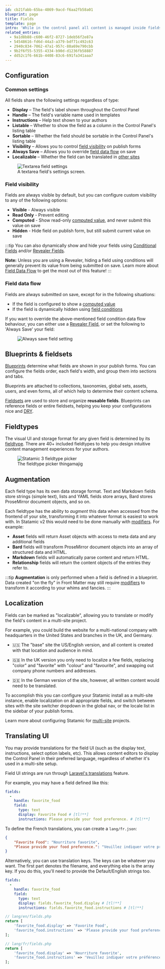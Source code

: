```yaml
---
id: cb21fabb-65ba-4869-9acd-f6aa2fb58a01
blueprint: page
title: Fields
template: page
intro: 'While in the control panel all content is managed inside fields. They come in many types, from basic text and select boxes, to rich text fields and image pickers. Fields are grouped into blueprints and fieldsets and can be reused in a number of different ways.'
related_entries:
  - 9a1d8b88-c600-46f2-8727-1deb56f2e87a
  - 54548616-fd6d-44a3-a379-bdf71c492c63
  - 2940c834-7062-47a1-957c-88a69e790cbb
  - 9b2f6f55-5355-4334-b90d-d1236fb58887
  - dd52c1f6-661b-4408-83c6-691fa341aaa7
---
```

## Configuration

### Common settings

All fields share the following settings regardless of type:

- **Display** – The field's label shown throughout the Control Panel
- **Handle** – The field's variable name used in templates
- **Instructions** – Help text shown to your authors
- **Listable** – Whether to show the field as a column in the Control Panel's listing table
- **Sortable** – Whether the field should be sortable in the Control Panel's listing table
- **Visibility** – Allows you to control [field visibility](#field-visibility) on publish forms
- **Always Save** – Allows you to override [field data flow](#field-data-flow) on save
- **Localizable** – Whether the field can be translated in [other sites](#localization)

<figure>
    <img src="/img/field-settings.png" alt="Textarea field settings">
    <figcaption>A textarea field's settings screen.</figcaption>
</figure>

### Field visibility

Fields are always visible by default, but you can configure custom visibility to any of the following options:

- **Visible** - Always visible
- **Read Only** - Prevent editing
- **Computed** - Show read-only [computed value](/computed-values), and never submit this value on save
- **Hidden** - Hide field on publish form, but still submit current value on save

:::tip
You can also dynamically show and hide your fields using [Conditional Fields](/conditional-fields) and/or [Revealer Fields](/fieldtypes/revealer).

**Note:** Unless you are using a Revealer, hiding a field using conditions will generally prevent its value from being submitted on save. Learn more about [Field Data Flow](#field-data-flow) to get the most out of this feature!
:::

### Field data flow

Fields are always submitted on save, except for in the following situations:

- If the field is configured to show a [computed value](/computed-values)
- If the field is dynamically hidden using [field conditions](/conditional-fields)

If you want to override the above-mentioned field condition data flow behaviour, you can either use a [Revealer Field](/fieldtypes/revealer), or set the following to 'Always Save' your field:

<figure>
    <img src="/img/field-always-save.png" alt="Always save field setting">
</figure>

## Blueprints & fieldsets

[Blueprints](/blueprints) determine what fields are shown in your publish forms. You can configure the fields order, each field's width, and group them into sections and tabs.

Blueprints are attached to collections, taxonomies, global sets, assets, users, and even forms, all of which help to determine their content schema.

[Fieldsets](/fieldsets) are used to store and organize **reusable fields**. Blueprints can reference fields or entire fieldsets, helping you keep your configurations nice and [DRY][dry].

## Fieldtypes

The visual UI and storage format for any given field is determined by its [fieldtype](/fieldtypes). There are 40+ included fieldtypes to help you design intuitive content management experiences for your authors.

<figure>
    <img src="/img/fieldtypes.png" alt="Statamic 3 fieldtype picker">
    <figcaption>The fieldtype picker thingamajig</figcaption>
</figure>

## Augmentation

Each field type has its own data storage format. Text and Markdown fields store strings (simple text), lists and YAML fields store arrays, Bard stores ProseMirror document objects, and so on.

Each fieldtype has the ability to _augment_ this data when accessed from the frontend of your site, transforming it into whatever format is easiest to work with.  In Statamic v2 this would need to be done manually with [modifiers](/modifiers). For example:

- **Asset** fields will return Asset objects with access to meta data and any additional fields
- **Bard** fields will transform ProseMirror document objects into an array of structured data and HTML.
- **Markdown** fields will automatically parse content and return HTML.
- **Relationship** fields will return the content objects of the entries they refer to.

:::tip
**Augmentation** is only performed when a field is defined in a blueprint. Data created "on the fly" in Front Matter may still require [modifiers](/modifiers) to transform it according to your whims and fancies.
:::

## Localization

Fields can be marked as "localizable", allowing you to translate or modify the field's content in a multi-site project.

For example, you could build the website for a multi-national company with headquarters in the United States and branches in the UK, and Germany.

- 🇺🇸 The "base" site the US/English version, and all content is created with that location and audience in mind.

- 🇬🇧 In the UK version you only need to localize a few fields, replacing "color" and "favorite" with "colour" and "favourite", and swapping out company phone numbers and addresses.

- 🇩🇪 In the German version of the site, however, all written content would need to be translated.

To accomplish this you can configure your Statamic install as a multi-site instance, enable localization on all appropriate fields, and switch between sites with the site switcher dropdown in the global nav, or the locale list in the sidebar of your publish forms.

Learn more about configuring Statamic for [multi-site](/multi-site) projects.

## Translating UI

You may provide translations for the field UI (such as the display text, instructions, select option labels, etc). This allows content editors to display the Control Panel in their preferred language, regardless of whether it's used in a multi-site setup.

Field UI strings are run through [Laravel's translations](https://laravel.com/docs/12.x/localization) feature.

For example, you may have a field defined like this:

```yaml
fields:
  -
    handle: favorite_food
    field:
      type: text
      display: Favorite Food # [tl!**]
      instructions: Please provide your food preference. # [tl!**]
```

To define the French translations, you can create a `lang/fr.json`:

```json
{
    "Favorite Food": "Nourriture favorite",
    "Please provide your food preference.": "Veuillez indiquer votre préférence alimentaire."
}
```

Alternatively, you can use translation keys. The keys can be whatever you want. The first part denotes the filename, and everything else is the array key. If you do this, you'll need to provide the Default/English strings too.

```yaml
fields:
  -
    handle: favorite_food
    field:
      type: text
      display: fields.favorite_food.display # [tl!**]
      instructions: fields.favorite_food.instructions # [tl!**]
```

```php
// lang/en/fields.php
return [
    'favorite_food.display' => 'Favorite Food',
    'favorite_food.instructions' => 'Please provide your food preference.',
];
```
```php
// lang/fr/fields.php
return [
    'favorite_food.display' => 'Nourriture favorite',
    'favorite_food.instructions' => 'Veuillez indiquer votre préférence alimentaire.',
];
```

[dry]: https://en.wikipedia.org/wiki/Don%27t_repeat_yourself
